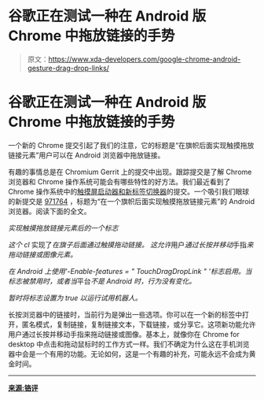 # 谷歌正在测试一种在 Android 版 Chrome 中拖放链接的手势

> 原文：<https://www.xda-developers.com/google-chrome-android-gesture-drag-drop-links/>

# 谷歌正在测试一种在 Android 版 Chrome 中拖放链接的手势

一个新的 Chrome 提交引起了我们的注意，它的标题是“在旗帜后面实现触摸拖放链接元素”用户可以在 Android 浏览器中拖放链接。

有趣的事情总是在 Chromium Gerrit 上的提交中出现。跟踪提交是了解 Chrome 浏览器和 Chrome 操作系统可能会有哪些特性的好方法。我们最近看到了 Chrome 操作系统中的[触摸屏启动器和](https://www.xda-developers.com/chrome-os-fullscreen-launcher-tablet-mode/)[新标签切换器](https://www.xda-developers.com/google-chrome-testing-horizontal-tab-switcher/)的提交。一个吸引我们眼球的新提交是 [971764](https://chromium-review.googlesource.com/c/chromium/src/+/971764) ，标题为“在一个旗帜后面实现触摸拖放链接元素”的 Android 浏览器。阅读下面的全文。

*实现触摸拖放链接元素后的一个标志*

*这个 cl* 实现了*在旗子后面通过触摸拖动链接。* *这允许*用户*通过长按并移动*手指*来拖动链接或图像元素。*

*在 Android 上使用'-Enable-features = " TouchDragDropLink " '标志启用。当标志被禁用时，或者当*平台*不是 Android 时，行为没有变化。*

*暂时将标志设置为 true 以运行试用机器人。*

长按浏览器中的链接时，当前行为是弹出一些选项。你可以在一个新的标签中打开，匿名模式，复制链接，复制链接文本，下载链接，或分享它。这项新功能允许用户通过长按并移动手指来拖动链接或图像。基本上，就像你在 Chrome for desktop 中点击和拖动鼠标时的工作方式一样。我们不确定为什么这在手机浏览器中会是一个有用的功能。无论如何，这是一个有趣的补充，可能永远不会成为黄金时间。

* * *

[**来源:铬评**](https://chromium-review.googlesource.com/c/chromium/src/+/971764)